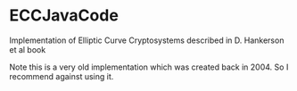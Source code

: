 # ECCJavaCode
Implementation of Elliptic Curve Cryptosystems described in D. Hankerson et al book

Note this is a very old implementation which was created back in 2004. So I recommend against using it.
